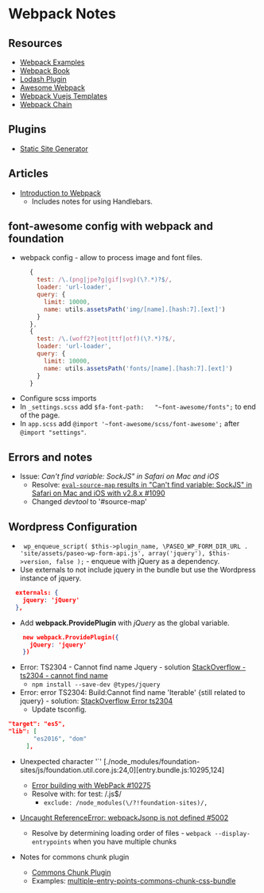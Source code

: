 # Webpack Notes

## Resources
* [Webpack Examples](https://github.com/webpack/webpack/tree/master/examples)
* [Webpack Book](https://survivejs.com/webpack/foreword/)
* [Lodash Plugin](https://github.com/lodash/lodash-webpack-plugin)
* [Awesome Webpack](https://github.com/webpack-contrib/awesome-webpack)
* [Webpack Vuejs Templates](https://vuejs-templates.github.io/webpack/)
* [Webpack Chain](https://github.com/mozilla-neutrino/webpack-chain)

## Plugins
* [Static Site Generator](https://github.com/markdalgleish/static-site-generator-webpack-plugin)

## Articles
* [Introduction to Webpack](https://www.smashingmagazine.com/2017/02/a-detailed-introduction-to-webpack/)
    * Includes notes for using Handlebars.

## font-awesome config with webpack and foundation
* webpack config - allow to process image and font files.
```js
      {
        test: /\.(png|jpe?g|gif|svg)(\?.*)?$/,
        loader: 'url-loader',
        query: {
          limit: 10000,
          name: utils.assetsPath('img/[name].[hash:7].[ext]')
        }
      },
      {
        test: /\.(woff2?|eot|ttf|otf)(\?.*)?$/,
        loader: 'url-loader',
        query: {
          limit: 10000,
          name: utils.assetsPath('fonts/[name].[hash:7].[ext]')
        }
      }
```
* Configure scss imports
* In `_settings.scss` add `$fa-font-path:   "~font-awesome/fonts";` to end of the page.
* In `app.scss` add `@import '~font-awesome/scss/font-awesome';` after `@import "settings"`.

## Errors and notes
* Issue: *Can't find variable: SockJS" in Safari on Mac and iOS*
    * Resolve: [`eval-source-map` results in "Can't find variable: SockJS" in Safari on Mac and iOS with v2.8.x #1090](https://github.com/webpack/webpack-dev-server/issues/1090)
    * Changed *devtool* to '#source-map'
## Wordpress Configuration
* ` wp_enqueue_script( $this->plugin_name, \PASEO_WP_FORM_DIR_URL . 'site/assets/paseo-wp-form-api.js', array('jquery'), $this->version, false );` - enqueue with jQuery as a dependency.
* Use externals to not include jquery in the bundle but use the Wordpress instance of jquery.
```json
  externals: {
    jquery: 'jQuery'
  },
```
* Add **webpack.ProvidePlugin** with *jQuery* as the global variable.
```json
    new webpack.ProvidePlugin({
      jQuery: 'jquery'
    })
```

* Error: TS2304 - Cannot find name Jquery - solution [StackOverflow - ts2304 - cannot find name](https://stackoverflow.com/questions/31173738/typescript-getting-error-ts2304-cannot-find-name-require?rq=1)
	* `npm install --save-dev @types/jquery`
* Error: error TS2304: Build:Cannot find name 'Iterable' {still related to jquery} - solution: [StackOverflow Error ts2304](https://stackoverflow.com/questions/45360993/error-ts2304-buildcannot-find-name-iterable-after-upgrading-to-angular-4)
	* Update tsconfig.
```json
"target": "es5",
"lib": [
       "es2016", "dom"
     ], 
```
* Unexpected character '`' [./node_modules/foundation-sites/js/foundation.util.core.js:24,0][entry.bundle.js:10295,124]
    * [Error building with WebPack #10275](https://github.com/zurb/foundation-sites/issues/10275)
    * Resolve with: for test: /\.js$/
        * `exclude: /node_modules(\/?!foundation-sites)/,`

* [Uncaught ReferenceError: webpackJsonp is not defined #5002](https://github.com/webpack/webpack/issues/5002) 
    * Resolve by determining loading order of files - `webpack --display-entrypoints` when you have multiple chunks

* Notes for commons chunk plugin
    * [Commons Chunk Plugin](https://webpack.js.org/plugins/commons-chunk-plugin/)
    * Examples: [multiple-entry-points-commons-chunk-css-bundle](https://github.com/webpack/webpack/tree/master/examples/multiple-entry-points-commons-chunk-css-bundle)
